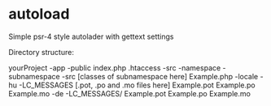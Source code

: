 # autoload
Simple psr-4 style autolader with gettext settings

Directory structure:

yourProject
  -app
  -public
    index.php
    .htaccess
  -src
    -namespace
      -subnamespace
        -src [classes of subnamespace here]
          Example.php
        -locale
          -hu
            -LC_MESSAGES [.pot, .po and .mo files here]
              Example.pot
              Example.po
              Example.mo
          -de
            -LC_MESSAGES/
              Example.pot
              Example.po
              Example.mo
 
